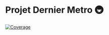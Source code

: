 # Projet Dernier Metro 🚇


[![Coverage](https://img.shields.io/badge/coverage-100%25-brightgreen)](https://gitlab.com/kamelapierrick/projet_dernier_metro)